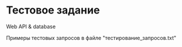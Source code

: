 # Тестовое задание

Web API & database

Примеры тестовых запросов в файле "тестирование_запросов.txt"